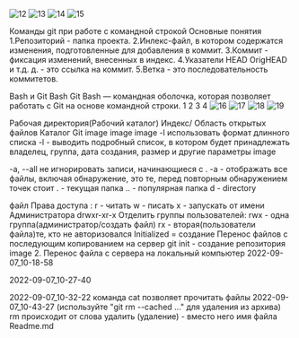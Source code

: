![12](https://user-images.githubusercontent.com/118394364/213442065-4d9ff2cf-4d58-452c-a40d-f785257bca4f.png)
![13](https://user-images.githubusercontent.com/118394364/213442071-94def1e4-7517-4ab8-8a54-dfb110db7199.png)
![14](https://user-images.githubusercontent.com/118394364/213442074-28b1ce54-ea2a-4b16-b607-2ac0cb023a3a.png)
![15](https://user-images.githubusercontent.com/118394364/213442076-df1b606f-58be-4337-b99c-66627075014e.png)



Команды git при работе с командной строкой Основные понятия 1.Репозиторий - папка проекта. 2.Инлекс-файл, в котором содержатся изменения, подготовленные для добавления в коммит. 3.Коммит - фиксация изменений, внесенных в индекс. 4.Указатели HEAD OrigHEAD и т.д. д. - это ссылка на коммит. 5.Ветка - это последовательность коммитетов.

Bash и Git Bash Git Bash — командная оболочка, которая позволяет работать с Git на основе командной строки. 1 2 3 4
![16](https://user-images.githubusercontent.com/118394364/213442266-263988aa-611a-4847-bb3e-6bc8d0cc29b4.png)
![17](https://user-images.githubusercontent.com/118394364/213442270-6024ab37-ec0e-4937-805c-11af3b9ae113.png)
![18](https://user-images.githubusercontent.com/118394364/213442271-0d9c112b-3fe8-45be-938d-6a36b3b10759.png)
![19](https://user-images.githubusercontent.com/118394364/213442273-2ab676f3-c7e8-49c7-b2dd-e3a6f5742a88.png)


Рабочая директория(Рабочий каталог) Индекс/ Область открытых файлов Каталог Git image image image -l использовать формат длинного списка -l - выводить подробный список, в котором будет принадлежать владелец, группа, дата создания, размер и другие параметры image

-a, --all не игнорировать записи, начинающиеся с . -a - отображать все файлы, включая обнаружение, это те, перед повторным обнаружением точек стоит . - текущая папка .. - популярная папка d - directory

файл Права доступа : r - читать w - писать x - запускать от имени Администратора drwxr-xr-x Отделить группы пользователей: rwx - одна группа(администратор/создать файл) rx - вторая(пользователи файла)те, кто не авторизовался Initialized = создание
Перенос файлов с последующим копированием на сервер git init - создание репозитория
image 2. Перенос файла с сервера на локальный компьютер 2022-09-07_10-18-58

2022-09-07_10-27-40

2022-09-07_10-32-22 команда cat позволяет прочитать файлы 2022-09-07_10-43-27 (используйте "git rm --cached ..." для удаления из архива) rm происходит от слова удалить (удаление) - вместо него имя файла Readme.md
